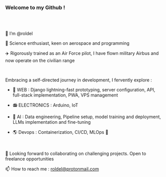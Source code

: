 ### Welcome to my Github !

<br>
<br>

:wave: I’m @roldel

:rocket: Science enthusiast, keen on aerospace and programming

:airplane: Rigorously trained as an Air Force pilot, I have flown military Airbus and now operate on the civilian range


<br>

Embracing a self-directed journey in development, I fervently explore :


- :satellite: WEB : Django lightning-fast prototyping, server configuration, API, full-stack implementation, PWA, VPS management

- :radio: ELECTRONICS : Arduino, IoT

- :robot: AI : Data engineering, Pipeline setup, model training and deployment, LLMs implementation and fine-tuning

- :earth_americas: Devops : Containerization, CI/CD, MLOps 🚀

<br>


💞 Looking forward to collaborating on challenging projects. Open to freelance opportunities

:mailbox: How to reach me : roldel@protonmail.com

